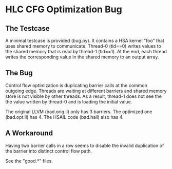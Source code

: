 HLC CFG Optimization Bug
=========================

The Testcase
-------------

A minimal testcase is provided (bug.py).  It contains a HSA kernel "foo"
that uses shared memory to communicate.  Thread-0 (tid==0) writes values to the shared memory that is read by thread-1 (tid==1).  At the end,
each thread writes the corresponding value in the shared memory to an
output array.

The Bug
-------

Control flow optimization is duplicating barrier calls at the common
outgoing edge.  Threads are waiting at different barriers
and shared memory store is not visible by other threads.  As a result,
thread-1 does not see the the value written by thread-0 and is loading
the initial value.

The original LLVM (bad.orig.ll) only has 3 barriers.
The optimized one (bad.opt.ll) has 4.
The HSAIL code (bad.hail) also has 4.

A Workaround
------------

Having two barrier calls in a row seems to disable the invalid
duplication of the barrier into distinct control flow path.

See the "good.*" files.
